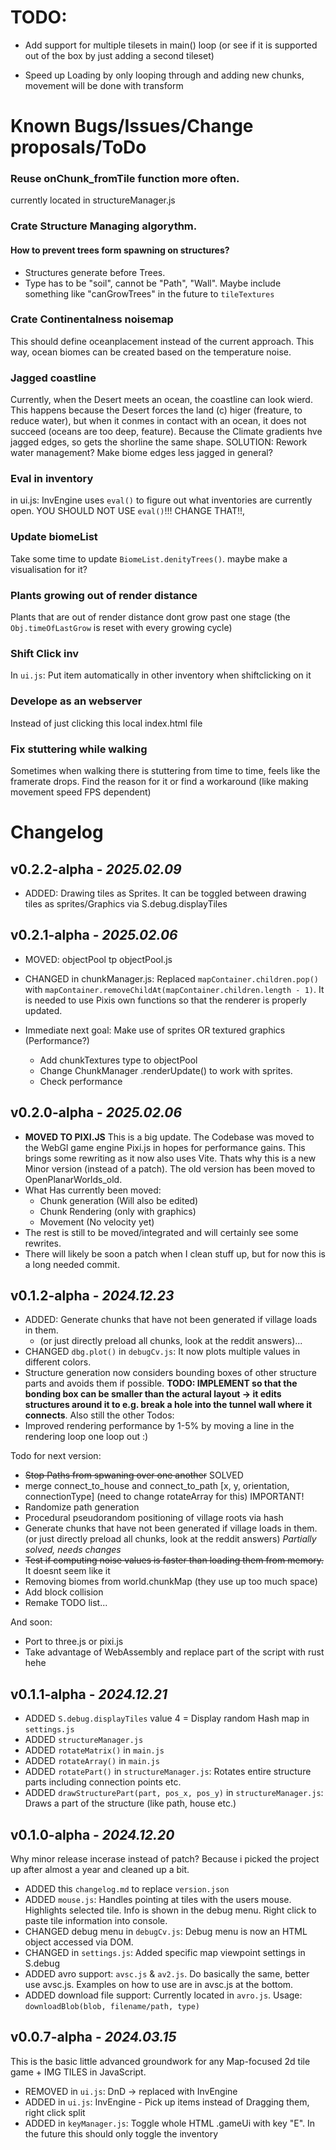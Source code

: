 # TODO:
- Add support for multiple tilesets in main() loop (or see if it is supported out of the box by just adding a second tileset)

- Speed up Loading by only looping through and adding new chunks, movement will be done with transform

# Known Bugs/Issues/Change proposals/ToDo

### Reuse onChunk_fromTile function more often.
currently located in structureManager.js

### Crate Structure Managing algorythm.
#### How to prevent trees form spawning on structures?
- Structures generate before Trees. 
- Type has to be "soil", cannot be "Path", "Wall". Maybe include something like "canGrowTrees" in the future to `tileTextures`



### Crate Continentalness noisemap
This should define oceanplacement instead of the current approach. This way, ocean biomes can be created based on the temperature noise.

### Jagged coastline
Currently, when the Desert meets an ocean, the coastline can look wierd. This happens because the Desert forces the land (c) higer (freature, to reduce water), but when it conmes in contact with an ocean, it does not succeed (oceans are too deep, feature). Because the Climate gradients hve jagged edges, so gets the shorline the same shape. SOLUTION: Rework water management? Make biome edges less jagged in general?

### Eval in inventory
in ui.js: InvEngine uses `eval()` to figure out what inventories are currently open. YOU SHOULD NOT USE `eval()`!!! CHANGE THAT!!,

### Update biomeList
Take some time to update `BiomeList.denityTrees()`. maybe make a visualisation for it?

### Plants growing out of render distance
Plants that are out of render distance dont grow past one stage (the `Obj.timeOfLastGrow` is reset with every growing cycle)

### Shift Click inv
In `ui.js`: Put item automatically in other inventory when shiftclicking on it

### Develope as an webserver
Instead of just clicking this local index.html file

### Fix stuttering while walking
Sometimes when walking there is stuttering from time to time, feels like the framerate drops. Find the reason for it or find a workaround (like making movement speed FPS dependent)





# Changelog
## v0.2.2-alpha - *2025.02.09*
- ADDED: Drawing tiles as Sprites. It can be toggled between drawing tiles as sprites/Graphics via S.debug.displayTiles



## v0.2.1-alpha - *2025.02.06*
- MOVED: objectPool tp objectPool.js
- CHANGED in chunkManager.js: Replaced `mapContainer.children.pop()` with `mapContainer.removeChildAt(mapContainer.children.length - 1)`. It is needed to use Pixis own functions so that the renderer is properly updated.

- Immediate next goal: Make use of sprites OR textured graphics (Performance?)
    - Add chunkTextures type to objectPool
    - Change ChunkManager .renderUpdate() to work with sprites.
    - Check performance


## v0.2.0-alpha - *2025.02.06*

- **MOVED TO PIXI.JS** This is a big update. The Codebase was moved to the WebGl game engine Pixi.js in hopes for performance gains. This brings some rewriting as it now also uses Vite. Thats why this is a new Minor version (instead of a patch). The old version has been moved to OpenPlanarWorlds_old.
- What Has currently been moved:
    - Chunk generation (Will also be edited)
    - Chunk Rendering (only with graphics)
    - Movement (No velocity yet)
- The rest is still to be moved/integrated and will certainly see some rewrites.
- There will likely be soon a patch when I clean stuff up, but for now this is a long needed commit.



## v0.1.2-alpha - *2024.12.23*
- ADDED: Generate chunks that have not been generated if village loads in them.
    - (or just directly preload all chunks, look at the reddit answers)...
- CHANGED `dbg.plot()` in `debugCv.js`: It now plots multiple values in different colors.
- Structure generation now considers bounding boxes of other structure parts and avoids them if possible. **TODO: IMPLEMENT so that the bonding box can be smaller than the actural layout -> it edits structures around it to e.g. break a hole into the tunnel wall where it connects**. Also still the other Todos:
- Improved rendering performance by 1-5% by moving a line in the rendering loop one loop out :)

Todo for next version:
- ~~Stop Paths from spwaning over one another~~ SOLVED
- merge connect_to_house and connect_to_path [x, y, orientation, connectionType] (need to change rotateArray for this) IMPORTANT!
- Randomize path generation
- Procedural pseudorandom positioning of village roots via hash
- Generate chunks that have not been generated if village loads in them. (or just directly preload all chunks, look at the reddit answers) *Partially solved, needs changes*
- ~~Test if computing noise values is faster than loading them from memory.~~ It doesnt seem like it
- Removing biomes from world.chunkMap (they use up too much space)
- Add block collision
- Remake TODO list...

And soon:
- Port to three.js or pixi.js
- Take advantage of WebAssembly and replace part of the script with rust hehe

## v0.1.1-alpha - *2024.12.21*
- ADDED `S.debug.displayTiles` value 4 = Display random Hash map in `settings.js`
- ADDED `structureManager.js`
- ADDED `rotateMatrix()` in `main.js`
- ADDED `rotateArray()` in `main.js`
- ADDED `rotatePart()` in `structureManager.js`: Rotates entire structure parts including connection points etc.
- ADDED `drawStructurePart(part, pos_x, pos_y)` in `structureManager.js`: Draws a part of the structure (like path, house etc.)

## v0.1.0-alpha - *2024.12.20*
Why minor release incerase instead of patch? Because i picked the project up after almost a year and cleaned up a bit.
- ADDED this `changelog.md` to replace `version.json`
- ADDED `mouse.js`: Handles pointing at tiles with the users mouse. Highlights selected tile. Info is shown in the debug menu. Right click to paste tile information into console.
- CHANGED debug menu in `debugCv.js`: Debug menu is now an HTML object accessed via DOM.
- CHANGED in `settings.js`: Added specific map viewpoint settings in S.debug
- ADDED avro support: `avsc.js` & `av2.js`. Do basically the same, better use avsc.js. Examples on how to use are in avsc.js at the bottom.
- ADDED download file support: Currently located in `avro.js`. Usage: `downloadBlob(blob, filename/path, type)`



## v0.0.7-alpha - *2024.03.15*
This is the basic little advanced groundwork for any Map-focused 2d tile game + IMG TILES in JavaScript.
- REMOVED in `ui.js`: DnD -> replaced with InvEngine
- ADDED in `ui.js`: InvEngine - Pick up items instead of Dragging them, right click split
- ADDED in `keyManager.js`: Toggle whole HTML .gameUi with key "E". In the future this should only toggle the inventory